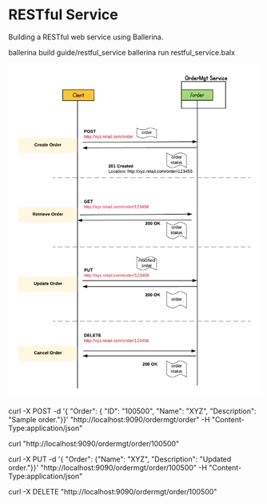 # RESTful Service 

Building a RESTful web service using Ballerina. 



ballerina build guide/restful_service
ballerina run restful_service.balx 


![RESTful Service](images/restful_service.png "RESTful Service")



curl -X POST -d '{ "Order": { "ID": "100500", "Name": "XYZ", "Description": "Sample order."}}'  "http://localhost:9090/ordermgt/order" -H "Content-Type:application/json"

curl "http://localhost:9090/ordermgt/order/100500" 

curl -X PUT -d '{ "Order": {"Name": "XYZ", "Description": "Updated order."}}'  "http://localhost:9090/ordermgt/order/100500" -H "Content-Type:application/json"

curl -X DELETE "http://localhost:9090/ordermgt/order/100500"